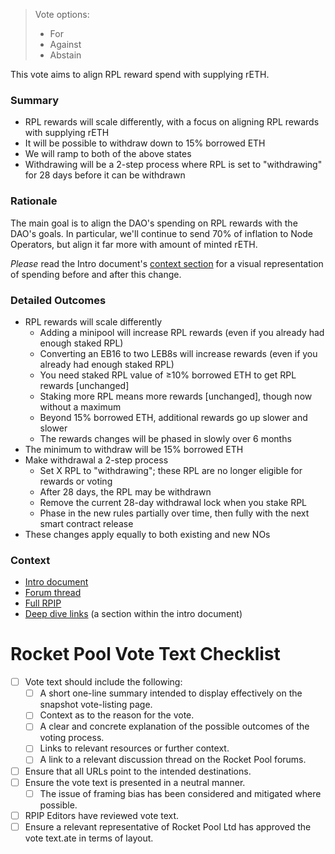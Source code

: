 > Vote options:
> - For
> - Against
> - Abstain

This vote aims to align RPL reward spend with supplying rETH.

### Summary
- RPL rewards will scale differently, with a focus on aligning RPL rewards with supplying rETH
- It will be possible to withdraw down to 15% borrowed ETH
- We will ramp to both of the above states
- Withdrawing will be a 2-step process where RPL is set to "withdrawing" for 28 days before it can
  be withdrawn

### Rationale
The main goal is to align the DAO's spending on RPL rewards with the DAO's goals. In particular, we'll continue to send 70% of inflation to Node Operators, but align it far more with amount of minted rETH.

_Please_ read the Intro document's [context section](https://github.com/Valdorff/rp-thoughts/tree/main/rpl_staking) for a visual representation of spending before and after this change. 

### Detailed Outcomes
- RPL rewards will scale differently
  - Adding a minipool will increase RPL rewards (even if you already had enough staked RPL)
  - Converting an EB16 to two LEB8s will increase rewards (even if you already had enough staked RPL)
  - You need staked RPL value of ≥10% borrowed ETH to get RPL rewards [unchanged]
  - Staking more RPL means more rewards [unchanged], though now without a maximum
  - Beyond 15% borrowed ETH, additional rewards go up slower and slower
  - The rewards changes will be phased in slowly over 6 months
- The minimum to withdraw will be 15% borrowed ETH
- Make withdrawal a 2-step process
  - Set X RPL to "withdrawing"; these RPL are no longer eligible for rewards or voting 
  - After 28 days, the RPL may be withdrawn
  - Remove the current 28-day withdrawal lock when you stake RPL 
  - Phase in the new rules partially over time, then fully with the next smart contract release
- These changes apply equally to both existing and new NOs

### Context
- [Intro document](https://github.com/Valdorff/rp-thoughts/tree/main/rpl_staking) 
- [Forum thread](https://dao.rocketpool.net/t/rpl-staking-rework-proposal/2090)
- [Full RPIP](https://github.com/rocket-pool/RPIPs/blob/main/RPIPs/RPIP-30.md)
- [Deep dive links](https://github.com/Valdorff/rp-thoughts/tree/main/rpl_staking#what-else-has-been-looked-at-around-this-proposal) (a section within the intro document)

# Rocket Pool Vote Text Checklist
- [ ] Vote text should include the following:
  - [ ] A short one-line summary intended to display effectively on the snapshot vote-listing page.
  - [ ] Context as to the reason for the vote.
  - [ ] A clear and concrete explanation of the possible outcomes of the voting process.
  - [ ] Links to relevant resources or further context.
  - [ ] A link to a relevant discussion thread on the Rocket Pool forums.
- [ ] Ensure that all URLs point to the intended destinations.
- [ ] Ensure the vote text is presented in a neutral manner.
  - [ ] The issue of framing bias has been considered and mitigated where possible.
- [ ] RPIP Editors have reviewed vote text.
- [ ] Ensure a relevant representative of Rocket Pool Ltd has approved the vote text.ate in terms of layout.